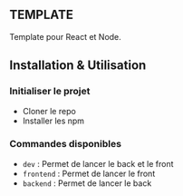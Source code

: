 ## TEMPLATE

Template pour React et Node.

## Installation & Utilisation

### Initialiser le projet

- Cloner le repo
- Installer les npm

### Commandes disponibles

- `dev` : Permet de lancer le back et le front
- `frontend` : Permet de lancer le front
- `backend` : Permet de lancer le back

